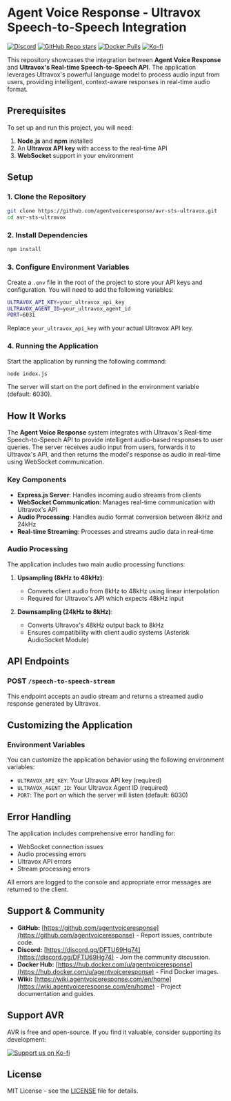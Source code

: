 # Agent Voice Response - Ultravox Speech-to-Speech Integration

[![Discord](https://img.shields.io/discord/1347239846632226998?label=Discord&logo=discord)](https://discord.gg/DFTU69Hg74)
[![GitHub Repo stars](https://img.shields.io/github/stars/agentvoiceresponse/avr-sts-ultravox?style=social)](https://github.com/agentvoiceresponse/avr-sts-ultravox)
[![Docker Pulls](https://img.shields.io/docker/pulls/agentvoiceresponse/avr-sts-ultravox?label=Docker%20Pulls&logo=docker)](https://hub.docker.com/r/agentvoiceresponse/avr-sts-ultravox)
[![Ko-fi](https://img.shields.io/badge/Support%20us%20on-Ko--fi-ff5e5b.svg)](https://ko-fi.com/agentvoiceresponse)

This repository showcases the integration between **Agent Voice Response** and **Ultravox's Real-time Speech-to-Speech API**. The application leverages Ultravox's powerful language model to process audio input from users, providing intelligent, context-aware responses in real-time audio format.

## Prerequisites

To set up and run this project, you will need:

1. **Node.js** and **npm** installed
2. An **Ultravox API key** with access to the real-time API
3. **WebSocket** support in your environment

## Setup

### 1. Clone the Repository

```bash
git clone https://github.com/agentvoiceresponse/avr-sts-ultravox.git
cd avr-sts-ultravox
```

### 2. Install Dependencies

```bash
npm install
```

### 3. Configure Environment Variables

Create a `.env` file in the root of the project to store your API keys and configuration. You will need to add the following variables:

```bash
ULTRAVOX_API_KEY=your_ultravox_api_key
ULTRAVOX_AGENT_ID=your_ultravox_agent_id
PORT=6031
```

Replace `your_ultravox_api_key` with your actual Ultravox API key.

### 4. Running the Application

Start the application by running the following command:

```bash
node index.js
```

The server will start on the port defined in the environment variable (default: 6030).

## How It Works

The **Agent Voice Response** system integrates with Ultravox's Real-time Speech-to-Speech API to provide intelligent audio-based responses to user queries. The server receives audio input from users, forwards it to Ultravox's API, and then returns the model's response as audio in real-time using WebSocket communication.

### Key Components

- **Express.js Server**: Handles incoming audio streams from clients
- **WebSocket Communication**: Manages real-time communication with Ultravox's API
- **Audio Processing**: Handles audio format conversion between 8kHz and 24kHz
- **Real-time Streaming**: Processes and streams audio data in real-time

### Audio Processing

The application includes two main audio processing functions:

1. **Upsampling (8kHz to 48kHz)**:
   - Converts client audio from 8kHz to 48kHz using linear interpolation
   - Required for Ultravox's API which expects 48kHz input

2. **Downsampling (24kHz to 8kHz)**:
   - Converts Ultravox's 48kHz output back to 8kHz
   - Ensures compatibility with client audio systems (Asterisk AudioSocket Module)

## API Endpoints

### POST `/speech-to-speech-stream`

This endpoint accepts an audio stream and returns a streamed audio response generated by Ultravox.

## Customizing the Application

### Environment Variables

You can customize the application behavior using the following environment variables:

- `ULTRAVOX_API_KEY`: Your Ultravox API key (required)
- `ULTRAVOX_AGENT_ID`: Your Ultravox Agent ID (required)
- `PORT`: The port on which the server will listen (default: 6030)

## Error Handling

The application includes comprehensive error handling for:
- WebSocket connection issues
- Audio processing errors
- Ultravox API errors
- Stream processing errors

All errors are logged to the console and appropriate error messages are returned to the client.

## Support & Community

*   **GitHub:** [https://github.com/agentvoiceresponse](https://github.com/agentvoiceresponse) - Report issues, contribute code.
*   **Discord:** [https://discord.gg/DFTU69Hg74](https://discord.gg/DFTU69Hg74) - Join the community discussion.
*   **Docker Hub:** [https://hub.docker.com/u/agentvoiceresponse](https://hub.docker.com/u/agentvoiceresponse) - Find Docker images.
*   **Wiki:** [https://wiki.agentvoiceresponse.com/en/home](https://wiki.agentvoiceresponse.com/en/home) - Project documentation and guides.

## Support AVR

AVR is free and open-source. If you find it valuable, consider supporting its development:

<a href="https://ko-fi.com/agentvoiceresponse" target="_blank"><img src="https://ko-fi.com/img/githubbutton_sm.svg" alt="Support us on Ko-fi"></a>

## License

MIT License - see the [LICENSE](LICENSE.md) file for details.

